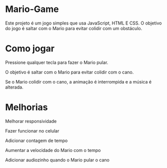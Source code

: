 # Mario-Game

Este projeto é um jogo simples que usa JavaScript, HTML E CSS. O objetivo do jogo é saltar com o Mario para evitar colidir com um obstáculo.

# Como jogar

Pressione qualquer tecla para fazer o Mario pular.

O objetivo é saltar com o Mario para evitar colidir com o cano.

Se o Mario colidir com o cano, a animação é interrompida e a música é alterada.

# Melhorias

Melhorar responsividade

Fazer funcionar no celular

Adicionar contagem de tempo

Aumentar a velocidade do Mario com o tempo

Adicionar audiozinho quando o Mario pular o cano
